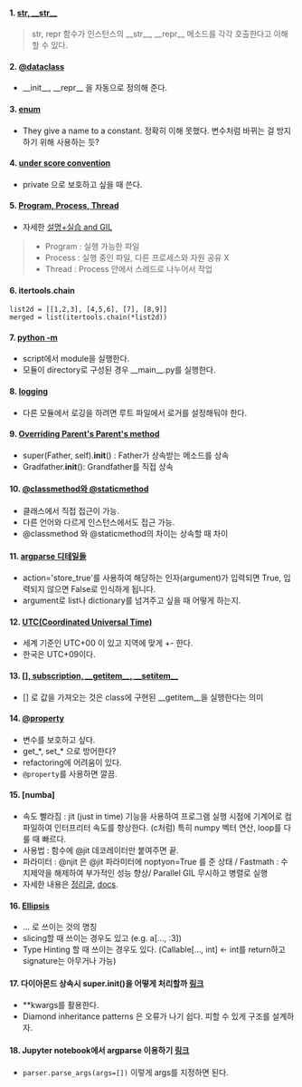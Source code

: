 #### 1. [str, \_\_str\_\_](https://shoark7.github.io/programming/python/difference-between-__repr__-vs-__str__)

> str, repr 함수가 인스턴스의 \_\_str\_\_,  \_\_repr\_\_ 메소드를 각각 호출한다고 이해할 수 있다. 


#### 2. [@dataclass](https://sjquant.tistory.com/30)
- \_\_init\_\_, \_\_repr\_\_ 을 자동으로 정의해 준다.

#### 3. [enum](https://stackoverflow.com/questions/22586895/python-enum-when-and-where-to-use)
- They give a name to a constant. 정확히 이해 못했다. 변수처럼 바뀌는 걸 방지하기 위해 사용하는 듯?

#### 4. [under score convention](https://dbader.org/blog/meaning-of-underscores-in-python)
- private 으로 보호하고 싶을 때 쓴다.

#### 5. [Program, Process, Thread](https://www.youtube.com/watch?v=iks_Xb9DtTM&feature=youtu.be)
- 자세한 [설명+실습 and GIL](https://www.youtube.com/watch?v=RrfASw-jfZ4)
> - Program : 실행 가능한 파일
> - Process : 실행 중인 파일, 다른 프로세스와 자원 공유 X
> - Thread  : Process 안에서 스레드로 나누어서 작업

#### 6. itertools.chain
```import itertools
list2d = [[1,2,3], [4,5,6], [7], [8,9]]
merged = list(itertools.chain(*list2d))
```

#### 7. [python -m](http://pythonwise.blogspot.com/2015/01/python-m.html)
- script에서 module을 실행한다.
- 모듈이 directory로 구성된 경우 \_\_main\_\_.py를 실행한다.

#### 8. [logging](https://hamait.tistory.com/880)
- 다른 모듈에서 로깅을 하려면 루트 파일에서 로거를 설정해둬야 한다.

#### 9. [Overriding Parent's Parent's method](https://stackoverflow.com/questions/18117974/calling-a-parents-parents-method-which-has-been-overridden-by-the-parent)
- super(Father, self).__init__() : Father가 상속받는 메소드를 상속
- Gradfather.__init__(): Grandfather를 직접 상속

#### 10. [@classmethod와 @staticmethod](https://wikidocs.net/16074)
- 클래스에서 직접 접근이 가능.
- 다른 언어와 다르게 인스턴스에서도 접근 가능.
- @classmethod 와 @staticmethod의 차이는 상속할 때 차이

#### 11. [argparse 디테일들](https://donghwa-kim.github.io/argparser.html)
- action='store_true'를 사용하여 해당하는 인자(argument)가 입력되면 True, 입력되지 않으면 False로 인식하게 됩니다.
- argument로 list나 dictionary를 넘겨주고 싶을 때 어떻게 하는지.

#### 12. [UTC(Coordinated Universal Time)](http://blog.naver.com/PostView.nhn?blogId=rydnz&logNo=130031720733)
- 세계 기준인 UTC+00 이 있고 지역에 맞게 +- 한다. 
- 한국은 UTC+09이다.

#### 13. [\[\], subscription, \_\_getitem\_\_, \_\_setitem\_\_](https://stackoverflow.com/questions/43627405/understanding-getitem-method)
- \[\] 로 값을 가져오는 것은 class에 구현된 \_\_getitem\_\_을 실행한다는 의미


#### 14. [@property](https://www.programiz.com/python-programming/property)
- 변수를 보호하고 싶다.
- get\_\*,  set\_\* 으로 방어한다?
- refactoring에 어려움이 있다.
- `@property`를 사용하면 깔끔.

#### 15. [numba]
- 속도 빨라짐 : jit (just in time) 기능을 사용하여 프로그램 실행 시점에 기계어로 컴파일하여 인터프리터 속도를 향상한다. (c처럼) 특히 numpy 벡터 연산, loop를 다룰 때 빠르다.
- 사용법 : 함수에 @jit 데코레이터만 붙여주면 끝.
- 파라미터 : @njit 은 @jit 파라미터에 noptyon=True 를 준 상태 / Fastmath : 수치제약을 해제하여 부가적인 성능 향상/ Parallel  GIL 무시하고 병렬로 실행
- 자세한 내용은 [정리글](https://gurujung.github.io/dev/numba_user_performance-tips/),  [docs](https://numba.pydata.org/numba-doc/latest/user/5minguide.html#). 


#### 16. [Ellipsis](https://stackoverflow.com/questions/772124/what-does-the-ellipsis-object-do)
- ... 로 쓰이는 것의 명칭
- slicing할 때 쓰이는 경우도 있고 (e.g. a[..., :3])
- Type Hinting 할 때 쓰이는 경우도 있다. (Callable[..., int] <- int를 return하고 signature는 아무거나 가능)

#### 17. 다이아몬드 상속시 super.__init__()을 어떻게 처리할까 [링크](https://stackoverflow.com/questions/34884567/python-multiple-inheritance-passing-arguments-to-constructors-using-super)
- \*\*kwargs를 활용한다.
- Diamond inheritance patterns 은 오류가 나기 쉽다. 피할 수 있게 구조를 설계하자.

#### 18. Jupyter notebook에서 argparse 이용하기 [링크](https://velog.io/@yeong95/Jupyter-notebook%EC%97%90%EC%84%9C-argparse-%EC%9D%B4%EC%9A%A9%ED%95%98%EA%B8%B0)
- `parser.parse_args(args=[])` 이렇게 args를 지정하면 된다.
